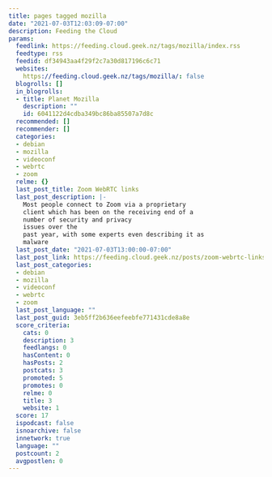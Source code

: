 ```yaml
---
title: pages tagged mozilla
date: "2021-07-03T12:03:09-07:00"
description: Feeding the Cloud
params:
  feedlink: https://feeding.cloud.geek.nz/tags/mozilla/index.rss
  feedtype: rss
  feedid: df34943aa4f29f2c7a30d817196c6c71
  websites:
    https://feeding.cloud.geek.nz/tags/mozilla/: false
  blogrolls: []
  in_blogrolls:
  - title: Planet Mozilla
    description: ""
    id: 6041122d4cdba349bc86ba85507a7d8c
  recommended: []
  recommender: []
  categories:
  - debian
  - mozilla
  - videoconf
  - webrtc
  - zoom
  relme: {}
  last_post_title: Zoom WebRTC links
  last_post_description: |-
    Most people connect to Zoom via a proprietary
    client which has been on the receiving end of a
    number of security and privacy
    issues over the
    past year, with some experts even describing it as
    malware
  last_post_date: "2021-07-03T13:00:00-07:00"
  last_post_link: https://feeding.cloud.geek.nz/posts/zoom-webrtc-links/
  last_post_categories:
  - debian
  - mozilla
  - videoconf
  - webrtc
  - zoom
  last_post_language: ""
  last_post_guid: 3eb5ff2b636eefeebfe771431cde8a8e
  score_criteria:
    cats: 0
    description: 3
    feedlangs: 0
    hasContent: 0
    hasPosts: 2
    postcats: 3
    promoted: 5
    promotes: 0
    relme: 0
    title: 3
    website: 1
  score: 17
  ispodcast: false
  isnoarchive: false
  innetwork: true
  language: ""
  postcount: 2
  avgpostlen: 0
---
```

